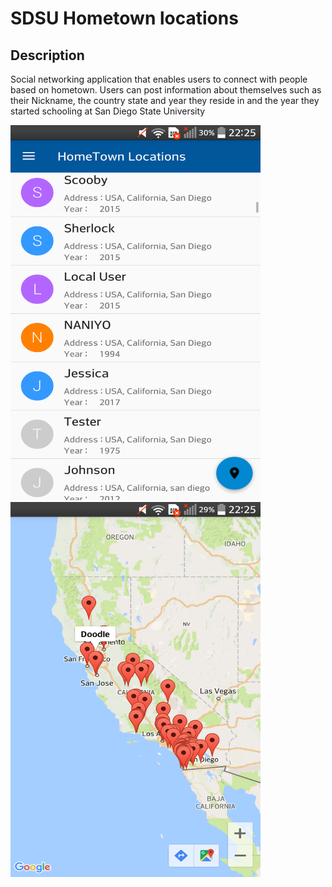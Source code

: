 # SDSU Hometown locations

## Description

Social networking application that enables users to connect with people based on hometown.
Users can post information about themselves such as their Nickname, the country state and year they reside in and
the year they started schooling at San Diego State University

<img src="/SDSUHomeTownLocations/screenshots/list.png" width="400px" height="600px"/>

<img src="/SDSUHomeTownLocations/screenshots/map.png" width="400px" height="600px"/>
